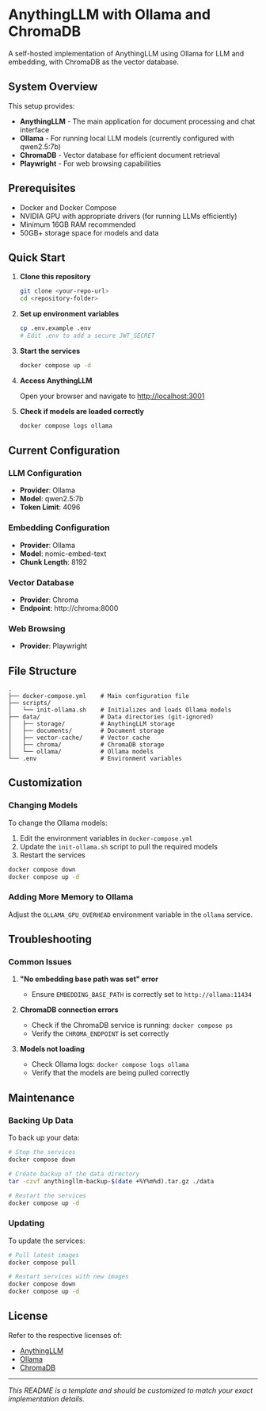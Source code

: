 # AnythingLLM with Ollama and ChromaDB

A self-hosted implementation of AnythingLLM using Ollama for LLM and embedding, with ChromaDB as the vector database.

## System Overview

This setup provides:
- **AnythingLLM** - The main application for document processing and chat interface
- **Ollama** - For running local LLM models (currently configured with qwen2.5:7b)
- **ChromaDB** - Vector database for efficient document retrieval
- **Playwright** - For web browsing capabilities

## Prerequisites

- Docker and Docker Compose
- NVIDIA GPU with appropriate drivers (for running LLMs efficiently)
- Minimum 16GB RAM recommended
- 50GB+ storage space for models and data

## Quick Start

1. **Clone this repository**
   ```bash
   git clone <your-repo-url>
   cd <repository-folder>
   ```

2. **Set up environment variables**
   ```bash
   cp .env.example .env
   # Edit .env to add a secure JWT_SECRET
   ```

3. **Start the services**
   ```bash
   docker compose up -d
   ```

4. **Access AnythingLLM**

   Open your browser and navigate to [http://localhost:3001](http://localhost:3001)

5. **Check if models are loaded correctly**
   ```bash
   docker compose logs ollama
   ```

## Current Configuration

### LLM Configuration
- **Provider**: Ollama
- **Model**: qwen2.5:7b
- **Token Limit**: 4096

### Embedding Configuration
- **Provider**: Ollama
- **Model**: nomic-embed-text
- **Chunk Length**: 8192

### Vector Database
- **Provider**: Chroma
- **Endpoint**: http://chroma:8000

### Web Browsing
- **Provider**: Playwright

## File Structure

```
.
├── docker-compose.yml    # Main configuration file
├── scripts/
│   └── init-ollama.sh    # Initializes and loads Ollama models
├── data/                 # Data directories (git-ignored)
│   ├── storage/          # AnythingLLM storage
│   ├── documents/        # Document storage
│   ├── vector-cache/     # Vector cache
│   ├── chroma/           # ChromaDB storage
│   └── ollama/           # Ollama models
└── .env                  # Environment variables
```

## Customization

### Changing Models

To change the Ollama models:

1. Edit the environment variables in `docker-compose.yml`
2. Update the `init-ollama.sh` script to pull the required models
3. Restart the services

```bash
docker compose down
docker compose up -d
```

### Adding More Memory to Ollama

Adjust the `OLLAMA_GPU_OVERHEAD` environment variable in the `ollama` service.

## Troubleshooting

### Common Issues

1. **"No embedding base path was set" error**
   - Ensure `EMBEDDING_BASE_PATH` is correctly set to `http://ollama:11434`

2. **ChromaDB connection errors**
   - Check if the ChromaDB service is running: `docker compose ps`
   - Verify the `CHROMA_ENDPOINT` is set correctly

3. **Models not loading**
   - Check Ollama logs: `docker compose logs ollama`
   - Verify that the models are being pulled correctly

## Maintenance

### Backing Up Data

To back up your data:

```bash
# Stop the services
docker compose down

# Create backup of the data directory
tar -czvf anythingllm-backup-$(date +%Y%m%d).tar.gz ./data

# Restart the services
docker compose up -d
```

### Updating

To update the services:

```bash
# Pull latest images
docker compose pull

# Restart services with new images
docker compose down
docker compose up -d
```

## License

Refer to the respective licenses of:
- [AnythingLLM](https://github.com/mintplex-labs/anythingllm)
- [Ollama](https://github.com/ollama/ollama)
- [ChromaDB](https://github.com/chroma-core/chroma)

---

*This README is a template and should be customized to match your exact implementation details.*
